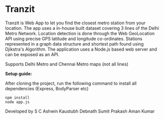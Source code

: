 <h1> Tranzit </h1>

<p> Tranzit is Web App to let you find the closest metro station from your location. The app uses a in-house built dataset covering 3 lines of the Delhi Metro Network. Location detection is done through the Web GeoLocation API using precise GPS latitude and longitude co-ordinates. Stations represented in a graph data structure and shortest path found using Djikstra's Algorithm. The application uses a Node.js based web server and can be exposed as an API.

Supports Delhi Metro and Chennai Metro maps (not all lines) </p>

**Setup guide:**

After cloning the project, run the following command to install all dependencies (Express, BodyParser etc)
```
npm install
node app.js
```

Developed by 
S C Ashwin
Kaustubh Debnath
Sumit Prakash
Aman Kumar

